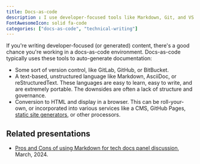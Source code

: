 ```yaml
---
title: Docs-as-code
description : I use developer-focused tools like Markdown, Git, and VS Code to democratize content creation across your organization.
FontAwesomeIcon: solid fa-code
categories: ["docs-as-code", "technical-writing"]
---
```


If you're writing developer-focused (or generated) content, there's a good chance you're working in a docs-as-code environment. Docs-as-code typically uses these tools to auto-generate documentation:

- Some sort of version control, like GitLab, GitHub, or BitBucket.
- A text-based, unstructured language like Markdown, AsciiDoc, or reStructuredText. These languages are easy to learn, easy to write, and are extremely portable. The downsides are often a lack of structure and governance.
- Conversion to HTML and display in a browser. This can be roll-your-own, or incorporated into various services like a CMS, GitHub Pages, [static site generators](../static-site-transformation/), or other processors.

## Related presentations

- [Pros and Cons of using Markdown for tech docs panel discussion](https://www.brighttalk.com/webcast/9273/608016), March, 2024.